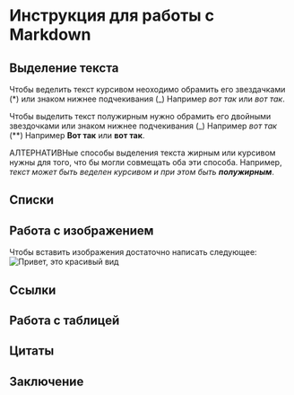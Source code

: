 # Инструкция для работы с Markdown

## Выделение текста 

Чтобы веделить текст курсивом неоходимо обрамить его звездачками (*)  или знаком нижнее подчекивания (_) Например *вот так* или _вот так_.

Чтобы выделить текст полужирным нужно обрамить его двойными звездочками или знаком нижнее подчекивания (_) Например *вот так* (**) Например **Вот так** или __вот так__.

АЛТЕРНАТИВНые способы выделения текста жирным или курсивом нужны для того, что бы могли совмещать оба эти способа. Например, _текст может быть веделен курсивом и при этом быть **полужирным**_.

## Списки



## Работа с изображением

Чтобы вставить изображения достаточно написать следующее: ![Привет, это красивый вид](20210501_173038_0010.JPG) 


## Ссылки

## Работа с таблицей


## Цитаты


## Заключение

